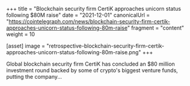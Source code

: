 +++
title = "Blockchain security firm CertiK approaches unicorn status following $80M raise"
date = "2021-12-01"
canonicalUrl = "https://cointelegraph.com/news/blockchain-security-firm-certik-approaches-unicorn-status-following-80m-raise"
fragment = "content"
weight = 10

[asset]
    image = "retrospective-blockchain-security-firm-certik-approaches-unicorn-status-following-80m-raise.png"
+++

Global blockchain security firm CertiK has concluded an $80 million 
investment round backed by some of crypto's biggest venture funds, putting 
the company...
